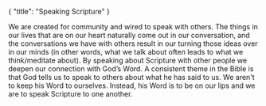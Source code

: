 { "title": "Speaking Scripture" }

We are created for community and wired to speak with others. The things in our
lives that are on our heart naturally come out in our conversation, and the
conversations we have with others result in our turning those ideas over in our
minds (in other words, what we talk about often leads to what we think/meditate
about). By speaking about Scripture with other people we deepen our connection
with God’s Word. A consistent theme in the Bible is that God tells us to speak
to others about what he has said to us. We aren't to keep his Word to
ourselves. Instead, his Word is to be on our lips and we are to speak Scripture
to one another.
